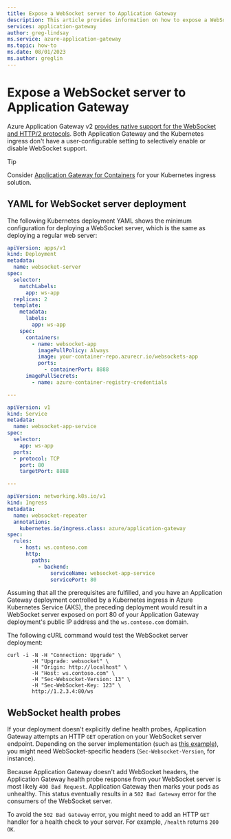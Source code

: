 ```yaml
---
title: Expose a WebSocket server to Application Gateway
description: This article provides information on how to expose a WebSocket server to Application Gateway with an ingress controller for AKS clusters. 
services: application-gateway
author: greg-lindsay
ms.service: azure-application-gateway
ms.topic: how-to
ms.date: 08/01/2023
ms.author: greglin
---
```


# Expose a WebSocket server to Application Gateway

Azure Application Gateway v2 [provides native support for the WebSocket and HTTP/2 protocols](features.md#websocket-and-http2-traffic). Both Application Gateway and the Kubernetes ingress don't have a user-configurable setting to selectively enable or disable WebSocket support.

> [!TIP]
> Consider [Application Gateway for Containers](for-containers/overview.md) for your Kubernetes ingress solution.

## YAML for WebSocket server deployment

The following Kubernetes deployment YAML shows the minimum configuration for deploying a WebSocket server, which is the same as deploying a regular web server:

```yaml
apiVersion: apps/v1
kind: Deployment
metadata:
  name: websocket-server
spec:
  selector:
    matchLabels:
      app: ws-app
  replicas: 2
  template:
    metadata:
      labels:
        app: ws-app
    spec:
      containers:
        - name: websocket-app
          imagePullPolicy: Always
          image: your-container-repo.azurecr.io/websockets-app
          ports:
            - containerPort: 8888
      imagePullSecrets:
        - name: azure-container-registry-credentials

---

apiVersion: v1
kind: Service
metadata:
  name: websocket-app-service
spec:
  selector:
    app: ws-app
  ports:
  - protocol: TCP
    port: 80
    targetPort: 8888

---

apiVersion: networking.k8s.io/v1
kind: Ingress
metadata:
  name: websocket-repeater
  annotations:
    kubernetes.io/ingress.class: azure/application-gateway
spec:
  rules:
    - host: ws.contoso.com
      http:
        paths:
          - backend:
              serviceName: websocket-app-service
              servicePort: 80
```

Assuming that all the prerequisites are fulfilled, and you have an Application Gateway deployment controlled by a Kubernetes ingress in Azure Kubernetes Service (AKS), the preceding deployment would result in a WebSocket server exposed on port 80 of your Application Gateway deployment's public IP address and the `ws.contoso.com` domain.

The following cURL command would test the WebSocket server deployment:

```shell
curl -i -N -H "Connection: Upgrade" \
        -H "Upgrade: websocket" \
        -H "Origin: http://localhost" \
        -H "Host: ws.contoso.com" \
        -H "Sec-Websocket-Version: 13" \
        -H "Sec-WebSocket-Key: 123" \
        http://1.2.3.4:80/ws
```

## WebSocket health probes

If your deployment doesn't explicitly define health probes, Application Gateway attempts an HTTP `GET` operation on your WebSocket server endpoint.
Depending on the server implementation (such as [this example](https://github.com/gorilla/websocket/blob/master/examples/chat/main.go)), you might need WebSocket-specific headers (`Sec-Websocket-Version`, for instance).

Because Application Gateway doesn't add WebSocket headers, the Application Gateway health probe response from your WebSocket server is most likely `400 Bad Request`. Application Gateway then marks your pods as unhealthy. This status eventually results in a `502 Bad Gateway` error for the consumers of the WebSocket server.

To avoid the `502 Bad Gateway` error, you might need to add an HTTP `GET` handler for a health check to your server. For example, `/health` returns `200 OK`.
